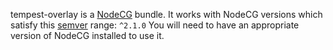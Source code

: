 tempest-overlay is a [NodeCG](http://github.com/nodecg/nodecg) bundle. 
It works with NodeCG versions which satisfy this [semver](https://docs.npmjs.com/getting-started/semantic-versioning) range: `^2.1.0`
You will need to have an appropriate version of NodeCG installed to use it.

